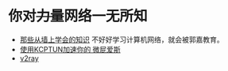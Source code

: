 
# 你对~~力量~~网络一无所知
- [那些从墙上学会的知识](https://icymind.com/learn-from-gfw/) 不好好学习计算机网络，就会被郭嘉教育。
- [使用KCPTUN加速你的 微屁爱斯](https://blog.phpgao.com/kcptun.html)
- [v2ray](https://github.com/v2ray)